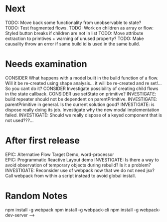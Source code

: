 
# Next
TODO: Move back some functionality from unobservable to state?  
TODO: Test fragmented flows.
TODO: Work on children as array or flow: Styled button breaks if children are not in list 
TODO: Move attribute extraction to primtives + warning of unused property?
TODO: Make causality throw an error if same build id is used in the same build. 

# Needs examination
CONSIDER What happens with a model built in the build function of a flow. Will it be re-created using shape analysis... it will be re-created and re set!... So you cant do it?
CONSIDER Investigate possibility of creating child flows in the state callback. 
CONSIDER use setState on primitive?
INVESTIGATE: build repeater should not be dependent on parentPrimitive.
INVESTIGATE: parentPrimitive in general. Is the current solution good?
INVESTIGATE: is dispose really doing its job. Investigate why the new modal implementation failed. 
INVESTIGATE: Should we really dispose of a keyed component that is not used???... 

# After first release
EPIC: Alternative Flow Target Demo, word-processor  
EPIC: Programmatic Reactive Layout demo
INVESTIGATE: Is there a way to avoid observation of temporary objects during rebuild? Is it a problem?
INVESTIGATE: Reconsider use of webpack now that we do not need jsx? Call webpack from within a script instead to avoid global install. 

# Random Notes
npm install -g webpack
npm install -g webpack-cli
npm install -g webpack-dev-server -->